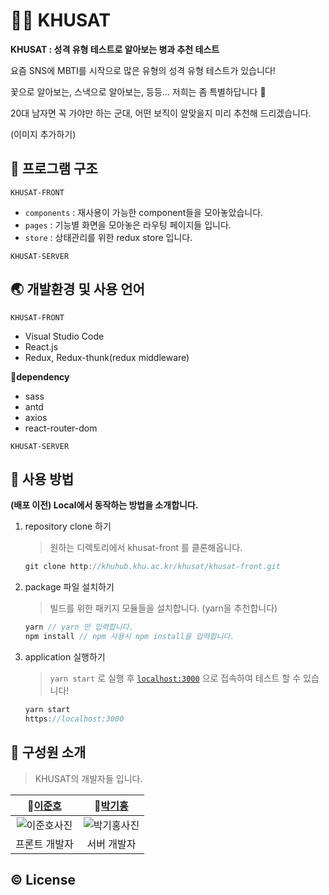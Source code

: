 # 👨‍✈️ KHUSAT

**KHUSAT : 성격 유형 테스트로 알아보는 병과 추천 테스트**

요즘 SNS에 MBTI를 시작으로 많은 유형의 성격 유형 테스트가 있습니다!

꽃으로 알아보는, 스낵으로 알아보는,  등등... 저희는 좀 특별하답니다  👏

20대 남자면 꼭 가야만 하는 군대, 어떤 보직이 알맞을지 미리 추천해 드리겠습니다.

(이미지 추가하기)

## 🔖 프로그램 구조

`KHUSAT-FRONT`

- `components` : 재사용이 가능한 component들을 모아놓았습니다.
- `pages` : 기능별 화면을 모아놓은 라우팅 페이지들 입니다.
- `store` : 상태관리를 위한 redux store 입니다.

`KHUSAT-SERVER`

## 🌏 개발환경 및 사용 언어

`KHUSAT-FRONT`

- Visual Studio Code
- React.js
- Redux, Redux-thunk(redux middleware)

🌟**dependency**

- sass
- antd
- axios
- react-router-dom

`KHUSAT-SERVER`

## 🔎 사용 방법

**(배포 이전) Local에서 동작하는 방법을 소개합니다.**

1. repository clone 하기
    > 원하는 디렉토리에서 khusat-front 를 클론해옵니다.

    ```jsx
    git clone http://khuhub.khu.ac.kr/khusat/khusat-front.git
    ```

2. package 파일 설치하기
    > 빌드를 위한 패키지 모듈들을 설치합니다. (yarn을 추천합니다)

    ```jsx
    yarn // yarn 만 입력합니다.
    npm install // npm 사용시 npm install을 입력합니다.
    ```

3. application 실행하기
    > `yarn start` 로 실행 후 [`localhost:3000`](http://localhost:3000) 으로 접속하여 테스트 할 수 있습니다!

    ```jsx
    yarn start
    https://localhost:3000
    ```

## 👥 구성원 소개

> KHUSAT의 개발자들 입니다.

|🙋[이준호](https://github.com/juno7803)|🙋[박기홍](https://github.com/kyhong222)|
|:------:|:-----:|
|![이준호사진]()|![박기홍사진]()|
|프론트 개발자|서버 개발자|

## © License